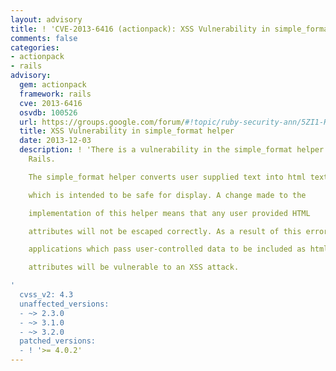 ```yaml
---
layout: advisory
title: ! 'CVE-2013-6416 (actionpack): XSS Vulnerability in simple_format helper'
comments: false
categories:
- actionpack
- rails
advisory:
  gem: actionpack
  framework: rails
  cve: 2013-6416
  osvdb: 100526
  url: https://groups.google.com/forum/#!topic/ruby-security-ann/5ZI1-H5OoIM
  title: XSS Vulnerability in simple_format helper
  date: 2013-12-03
  description: ! 'There is a vulnerability in the simple_format helper in Ruby on
    Rails.

    The simple_format helper converts user supplied text into html text

    which is intended to be safe for display. A change made to the

    implementation of this helper means that any user provided HTML

    attributes will not be escaped correctly. As a result of this error,

    applications which pass user-controlled data to be included as html

    attributes will be vulnerable to an XSS attack.

'
  cvss_v2: 4.3
  unaffected_versions:
  - ~> 2.3.0
  - ~> 3.1.0
  - ~> 3.2.0
  patched_versions:
  - ! '>= 4.0.2'
---
```

